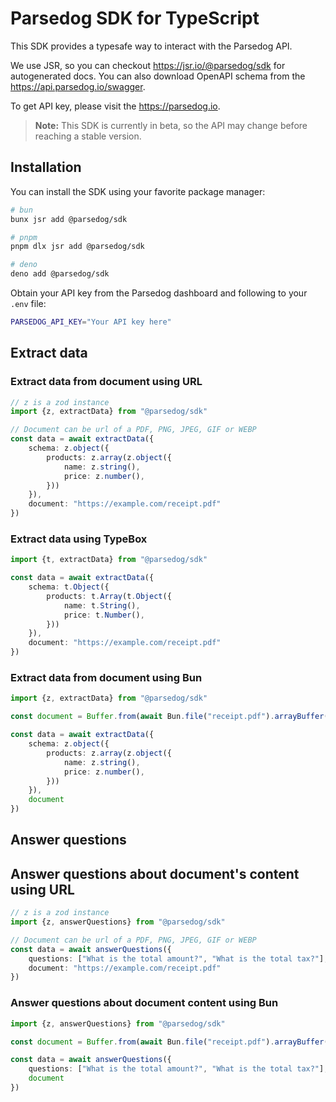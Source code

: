 # Parsedog SDK for TypeScript

This SDK provides a typesafe way to interact with the Parsedog API.

We use JSR, so you can checkout https://jsr.io/@parsedog/sdk for autogenerated docs. You can also download OpenAPI schema from the https://api.parsedog.io/swagger.

To get API key, please visit the https://parsedog.io.

> **Note:** This SDK is currently in beta, so the API may change before reaching a stable version.


## Installation

You can install the SDK using your favorite package manager:

```bash
# bun
bunx jsr add @parsedog/sdk

# pnpm
pnpm dlx jsr add @parsedog/sdk

# deno
deno add @parsedog/sdk
```

Obtain your API key from the Parsedog dashboard and following to your `.env` file:

```bash
PARSEDOG_API_KEY="Your API key here"
```

## Extract data

### Extract data from document using URL

```typescript
// z is a zod instance
import {z, extractData} from "@parsedog/sdk"

// Document can be url of a PDF, PNG, JPEG, GIF or WEBP
const data = await extractData({
    schema: z.object({
        products: z.array(z.object({
            name: z.string(),
            price: z.number(),
        }))
    }),
    document: "https://example.com/receipt.pdf"
})
```

### Extract data using TypeBox

```typescript
import {t, extractData} from "@parsedog/sdk"

const data = await extractData({
    schema: t.Object({
        products: t.Array(t.Object({
            name: t.String(),
            price: t.Number(),
        }))
    }),
    document: "https://example.com/receipt.pdf"
})
```

### Extract data from document using Bun

```typescript
import {z, extractData} from "@parsedog/sdk"

const document = Buffer.from(await Bun.file("receipt.pdf").arrayBuffer()).toString("binary")

const data = await extractData({
    schema: z.object({
        products: z.array(z.object({
            name: z.string(),
            price: z.number(),
        }))
    }),
    document
})
```

## Answer questions

## Answer questions about document's content using URL
```ts
// z is a zod instance
import {z, answerQuestions} from "@parsedog/sdk"

// Document can be url of a PDF, PNG, JPEG, GIF or WEBP
const data = await answerQuestions({
    questions: ["What is the total amount?", "What is the total tax?"],
    document: "https://example.com/receipt.pdf"
})
```

### Answer questions about document content using Bun

```typescript
import {z, answerQuestions} from "@parsedog/sdk"

const document = Buffer.from(await Bun.file("receipt.pdf").arrayBuffer()).toString("binary")

const data = await answerQuestions({
    questions: ["What is the total amount?", "What is the total tax?"],
    document
})
```